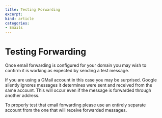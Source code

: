 ```yaml
---
title: Testing Forwarding
excerpt: 
kind: article
categories:
- Emails
---
```


# Testing Forwarding

Once email forwarding is configured for your domain you may wish to confirm it is working as expected by sending a test message.

If you are using a GMail account in this case you may be surprised. Google silently ignores messages it determines were sent and received from the same account. This will occur even if the message is forwarded through another address.

To properly test that email forwarding please use an entirely separate account from the one that will receive forwarded messages.


